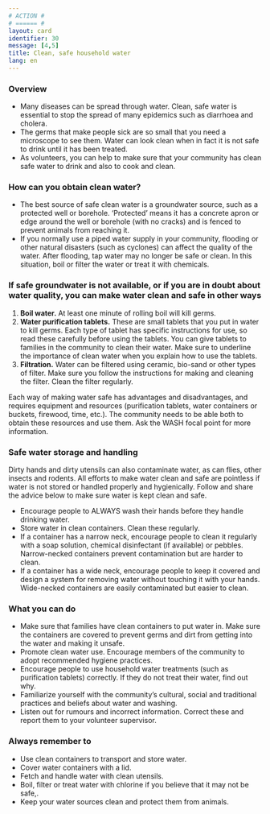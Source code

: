 ```yaml
---
# ACTION #
# ====== #
layout: card
identifier: 30
message: [4,5]
title: Clean, safe household water
lang: en
---
```


### Overview

- Many diseases can be spread through water. Clean, safe water is essential to stop the spread of many epidemics such as diarrhoea and cholera.
- The germs that make people sick are so small that you need a microscope to see them. Water can look clean when in fact it is not safe to drink until it has been treated.
- As volunteers, you can help to make sure that your community has clean safe water to drink and also to cook and clean.

### How can you obtain clean water?

- The best source of safe clean water is a groundwater source, such as a protected well or borehole. ‘Protected’ means it has a concrete apron or edge around the well or borehole (with no cracks) and is fenced to prevent animals from reaching it.
- If you normally use a piped water supply in your community, flooding or other natural disasters (such as cyclones) can affect the quality of the water. After flooding, tap water may no longer be safe or clean. In this situation, boil or filter the water or treat it with chemicals.

### If safe groundwater is not available, or if you are in doubt about water quality, you can make water clean and safe in other ways

1. **Boil water.** At least one minute of rolling boil will kill germs.
2. **Water purification tablets.** These are small tablets that you put in water to kill germs. Each type of tablet has specific instructions for use, so read these carefully before using the tablets. You can give tablets to families in the community to clean their water. Make sure to underline the importance of clean water when you explain how to use the tablets.
3. **Filtration.** Water can be filtered using ceramic, bio-sand or other types of filter. Make sure you follow the instructions for making and cleaning the filter. Clean the filter regularly.

Each way of making water safe has advantages and disadvantages, and requires equipment and resources (purification tablets, water containers or buckets, firewood, time, etc.). The community needs to be able both to obtain these resources and use them. Ask the WASH focal point for more information.

### Safe water storage and handling

Dirty hands and dirty utensils can also contaminate water, as can flies, other insects and rodents. All efforts to make water clean and safe are pointless if water is not stored or handled properly and hygienically. Follow and share the advice below to make sure water is kept clean and safe.
- Encourage people to ALWAYS wash their hands before they handle drinking water.
- Store water in clean containers. Clean these regularly.
- If a container has a narrow neck, encourage people to clean it regularly with a soap solution, chemical disinfectant (if available) or pebbles. Narrow-necked containers prevent contamination but are harder to clean.
- If a container has a wide neck, encourage people to keep it covered and design a system for removing water without touching it with your hands. Wide-necked containers are easily contaminated but easier to clean.

### What you can do

- Make sure that families have clean containers to put water in. Make sure the containers are covered to prevent germs and dirt from getting into the water and making it unsafe.
- Promote clean water use. Encourage members of the community to adopt recommended hygiene practices.
- Encourage people to use household water treatments (such as purification tablets) correctly. If they do not treat their water, find out why.
- Familiarize yourself with the community’s cultural, social and traditional practices and beliefs about water and washing.
- Listen out for rumours and incorrect information. Correct these and report them to your volunteer supervisor.

### Always remember to

- Use clean containers to transport and store water.
- Cover water containers with a lid.
- Fetch and handle water with clean utensils.
- Boil, filter or treat water with chlorine if you believe that it may not be safe,.
- Keep your water sources clean and protect them from animals.
